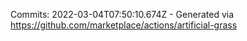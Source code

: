 Commits: 2022-03-04T07:50:10.674Z - Generated via https://github.com/marketplace/actions/artificial-grass
<br>
